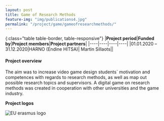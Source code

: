 ```yaml
---
layout: post
title: Game of Research Methods  
feature-img: "img/publications4.jpg"
permalink: "/project/game/gameofresearchmethods/"
---
```


{:class="table table-border, table-responsive"}
|**Project period**|**Funded by**|**Project members**|**Project partners**|
|----|----|----|----|
|01.01.2020 –31.12.2020|HARNO (Endine HITSA)| Martin Sillaots||

#### Project overview
The aim was to increase video game design students` motivation and competences with regards to research methods, as well as map out possible research topics and supervisors. A digital game on research methods was created in cooperation with other universities and the game industry. 

**Project logos**
<div> 
    <img class="img-fluid-innews" src="{{ '/img/financier_logos/HARNO.jpg' | prepend: site.baseurl }}" alt="EU erasmus logo">
</div>